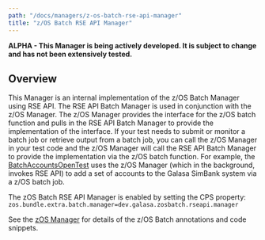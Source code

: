 ```yaml
---
path: "/docs/managers/z-os-batch-rse-api-manager"
title: "z/OS Batch RSE API Manager"
---
```


**ALPHA - This Manager is being actively developed. It is subject to change and has not been extensively tested.**

## Overview
This Manager is an internal implementation of the z/OS Batch Manager using RSE API. The RSE API Batch Manager is used in conjunction with the z/OS Manager. The z/OS Manager provides the interface for the z/OS batch function and pulls in the RSE API Batch Manager to provide the implementation of the interface. If your test needs to submit or monitor a batch job or retrieve output from a batch job, you can call the z/OS Manager in your test code and the z/OS Manager will call the RSE API Batch Manager to provide the implementation via the z/OS batch  function. For example, the <a href="/docs/running-simbank-tests/batch-accounts-open-test">BatchAccountsOpenTest</a>  uses the z/OS Manager (which in the background, invokes RSE API) to add a set of accounts to the Galasa SimBank  system via a z/OS batch job.  <p> The zOS Batch RSE API Manager is enabled by setting the CPS property: <code>zos.bundle.extra.batch.manager=dev.galasa.zosbatch.rseapi.manager</code>  <p> See the <a href="/docs/managers/zos-manager">zOS Manager</a> for details of the z/OS Batch annotations and code snippets.





